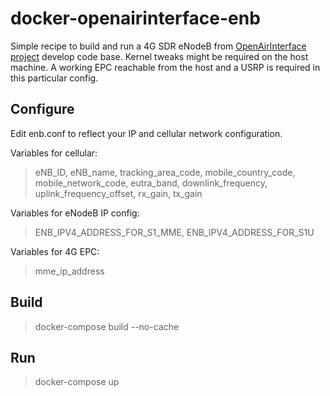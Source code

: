 # docker-openairinterface-enb
Simple recipe to build and run a 4G SDR eNodeB from [OpenAirInterface project](https://gitlab.eurecom.fr/oai/openairinterface5g/wikis/home) develop code base. Kernel tweaks might be required on the host machine. A working EPC reachable from the host and a USRP is required in this particular config.

## Configure 

Edit enb.conf to reflect your IP and cellular network configuration.

Variables for cellular: 
>eNB_ID, eNB_name, tracking_area_code, mobile_country_code, mobile_network_code, eutra_band, downlink_frequency, uplink_frequency_offset, rx_gain, tx_gain

Variables for eNodeB IP config:
> ENB_IPV4_ADDRESS_FOR_S1_MME, ENB_IPV4_ADDRESS_FOR_S1U

Variables for 4G EPC:
> mme_ip_address

## Build

> docker-compose build --no-cache

## Run 

> docker-compose up 
